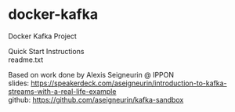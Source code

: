 # docker-kafka

Docker Kafka Project

Quick Start Instructions  
readme.txt

Based on work done by Alexis Seigneurin @ IPPON  
slides: https://speakerdeck.com/aseigneurin/introduction-to-kafka-streams-with-a-real-life-example  
github: https://github.com/aseigneurin/kafka-sandbox  
